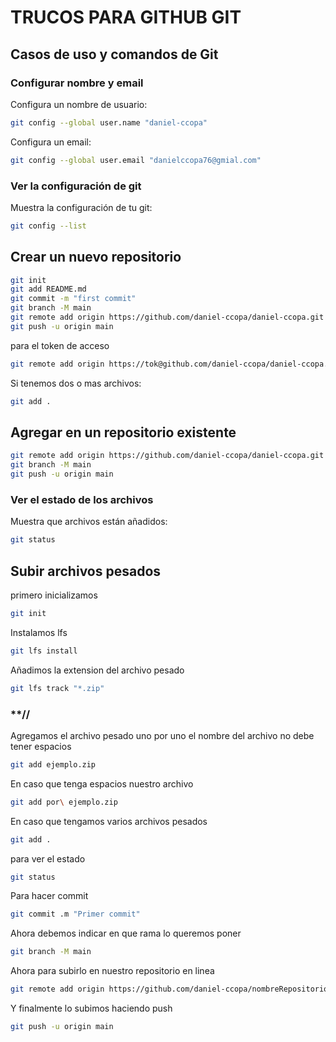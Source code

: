 # TRUCOS PARA GITHUB GIT
## Casos de uso y comandos de Git

### Configurar nombre y email

Configura un nombre de usuario:
```bash
git config --global user.name "daniel-ccopa"
```
Configura un email:
```bash
git config --global user.email "danielccopa76@gmial.com"
```

### Ver la configuración de git

Muestra la configuración de tu git:
```bash
git config --list
```

## Crear un nuevo repositorio
```bash
git init
git add README.md
git commit -m "first commit"
git branch -M main
git remote add origin https://github.com/daniel-ccopa/daniel-ccopa.git
git push -u origin main
```

para el token de acceso
```bash
git remote add origin https://tok@github.com/daniel-ccopa/daniel-ccopa.git
```

Si tenemos dos o mas archivos:
```bash
git add .
```

## Agregar en un repositorio existente
```bash
git remote add origin https://github.com/daniel-ccopa/daniel-ccopa.git
git branch -M main
git push -u origin main
```

### Ver el estado de los archivos

Muestra que archivos están añadidos:
```bash
git status
```

## Subir archivos pesados
primero inicializamos
```bash
git init
```
Instalamos lfs
```bash
git lfs install
```
Añadimos la extension del archivo pesado
```bash
git lfs track "*.zip"
```
### **//
Agregamos el archivo pesado uno por uno el nombre del archivo no debe tener espacios
```bash
git add ejemplo.zip
```
En caso que tenga espacios nuestro archivo
```bash
git add por\ ejemplo.zip
```
En caso que tengamos varios archivos pesados
```bash
git add .
```
para ver el estado
```bash
git status
```
Para hacer commit
```bash
git commit .m "Primer commit"
```
Ahora debemos indicar en que rama lo queremos poner
```bash
git branch -M main
```
Ahora para subirlo en nuestro repositorio en linea
```bash
git remote add origin https://github.com/daniel-ccopa/nombreRepositorio.git
```
Y finalmente lo subimos haciendo push
```bash
git push -u origin main
```
